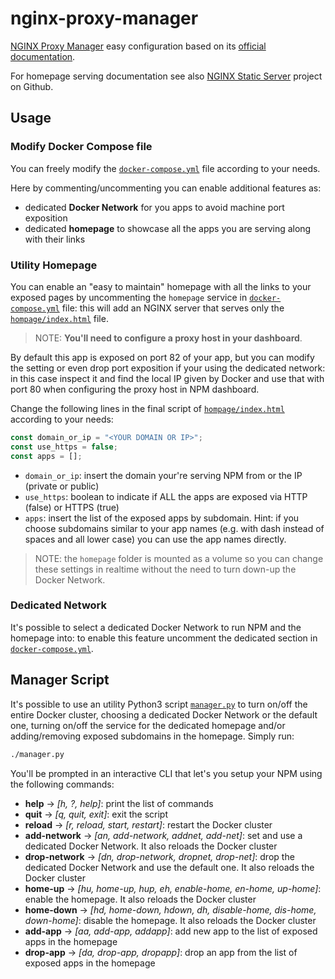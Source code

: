 # nginx-proxy-manager

[NGINX Proxy Manager](https://nginxproxymanager.com/) easy configuration based on its [official documentation](https://nginxproxymanager.com/setup/).

For homepage serving documentation see also [NGINX Static Server](https://github.com/cupcakearmy/docker-static) project on Github.

## Usage

### Modify Docker Compose file

You can freely modify the [`docker-compose.yml`](docker-compose.yml) file according to your needs.

Here by commenting/uncommenting you can enable additional features as:

- dedicated **Docker Network** for you apps to avoid machine port exposition
- dedicated **homepage** to showcase all the apps you are serving along with their links

### Utility Homepage

You can enable an "easy to maintain" homepage with all the links to your exposed pages by uncommenting the `homepage` service in [`docker-compose.yml`](docker-compose.yml) file: this will add an NGINX server that serves only the [`hompage/index.html`](hompage/index.html) file.
>NOTE: **You'll need to configure a proxy host in your dashboard**.

By default this app is exposed on port 82 of your app, but you can modify the setting or even drop port exposition if your using the dedicated network: in this case inspect it and find the local IP given by Docker and use that with port 80 when configuring the proxy host in NPM dashboard.

Change the following lines in the final script of [`hompage/index.html`](hompage/index.html) according to your needs:

```javascript
const domain_or_ip = "<YOUR DOMAIN OR IP>";
const use_https = false;
const apps = [];
```

- `domain_or_ip`: insert the domain your're serving NPM from or the IP (private or public)
- `use_https`: boolean to indicate if ALL the apps are exposed via HTTP (false) or HTTPS (true)
- `apps`: insert the list of the exposed apps by subdomain. Hint: if you choose subdomains similar to your app names (e.g. with dash instead of spaces and all lower case) you can use the app names directly.

>NOTE: the `homepage` folder is mounted as a volume so you can change these settings in realtime without the need to turn down-up the Docker Network.

### Dedicated Network

It's possible to select a dedicated Docker Network to run NPM and the homepage into: to enable this feature uncomment the dedicated section in [`docker-compose.yml`](docker-compose.yml).

## Manager Script

It's possible to use an utility Python3 script [`manager.py`](manager.py) to turn on/off the entire Docker cluster, choosing a dedicated Docker Network or the default one, turning on/off the service for the dedicated homepage and/or adding/removing exposed subdomains in the homepage. Simply run:

```bash
./manager.py
```

You'll be prompted in an interactive CLI that let's you setup your NPM using the following commands:

- **help** -> *[h, ?, help]*: print the list of commands
- **quit** -> *[q, quit, exit]*: exit the script
- **reload** -> *[r, reload, start, restart]*: restart the Docker cluster
- **add-network** -> *[an, add-network, addnet, add-net]*: set and use a dedicated Docker Network. It also reloads the Docker cluster
- **drop-network** -> *[dn, drop-network, dropnet, drop-net]*: drop the dedicated Docker Network and use the default one. It also reloads the Docker cluster
- **home-up** -> *[hu, home-up, hup, eh, enable-home, en-home, up-home]*: enable the homepage. It also reloads the Docker cluster
- **home-down** -> *[hd, home-down, hdown, dh, disable-home, dis-home, down-home]*: disable the homepage. It also reloads the Docker cluster
- **add-app** -> *[aa, add-app, addapp]*: add new app to the list of exposed apps in the homepage
- **drop-app** -> *[da, drop-app, dropapp]*: drop an app from the list of exposed apps in the homepage
